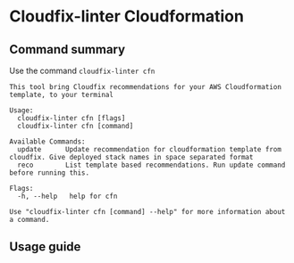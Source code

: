 # Cloudfix-linter Cloudformation

## Command summary
Use the command `cloudfix-linter cfn`
```
This tool bring Cloudfix recommendations for your AWS Cloudformation template, to your terminal

Usage:
  cloudfix-linter cfn [flags]
  cloudfix-linter cfn [command]

Available Commands:
  update      Update recommendation for cloudformation template from cloudfix. Give deployed stack names in space separated format
  reco        List template based recommendations. Run update command before running this.

Flags:
  -h, --help   help for cfn

Use "cloudfix-linter cfn [command] --help" for more information about a command.
```

## Usage guide
